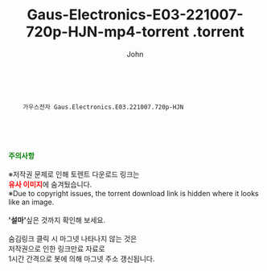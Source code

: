 ﻿---
layout: post
title:  "                   Gaus-Electronics-E03-221007-720p-HJN-mp4-torrent                .torrent"
author: John
categories: [ 드라마 ]
tags: [  ]
image:  
description: "                   Gaus-Electronics-E03-221007-720p-HJN-mp4-torrent                 torrent 정보 공유"
toc: true
toc_sticky: true
---

<br>

        가우스전자 Gaus.Electronics.E03.221007.720p-HJN  
    
<br><br><br>
<p data-ke-size="size16"><b><span style="color: green;">주의사항</span></b><br /><br />※저작권 문제로 인해 토렌트 다운로드 링크는<br /><b><span style="color: red;">유사 이미지</span></b>에 숨겨뒀습니다.<br />※Due to copyright issues, the torrent download link is hidden where it looks like an image.<br /><br /><b>'설마'</b>싶은 것까지 확인해 보세요.<br /><br />숨김링크 클릭 시 마그넷 나타나지 않는 것은<br />저작권으로 인한 링크만료 자료로<br />1시간 간격으로 봇에 의해 마그넷 주소 갱신됩니다.</p>
